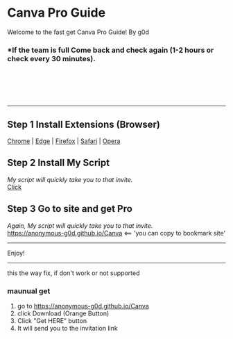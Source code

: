 <!--
  README.md

  Theme: Dark
-->

# Canva Pro Guide

Welcome to the fast get Canva Pro Guide! By g0d

### *If the team is full Come back and check again (1-2 hours or check every 30 minutes).
<br>
<br>
<br>
<br>

---

## Step 1 Install Extensions (Browser)
[Chrome](https://chromewebstore.google.com/detail/tampermonkey/dhdgffkkebhmkfjojejmpbldmpobfkfo) | [Edge](https://microsoftedge.microsoft.com/addons/detail/tampermonkey/iikmkjmpaadaobahmlepeloendndfphd) | [Firefox](https://addons.mozilla.org/en-US/firefox/addon/tampermonkey/) | [Safari](https://apps.apple.com/us/app/tampermonkey/id1482490089) | [Opera](https://addons.opera.com/en/extensions/details/tampermonkey-beta/)

## Step 2 Install My Script
*My script will quickly take you to that invite.*<br>
[Click](https://raw.githubusercontent.com/anonymous-g0d/anonymous-g0d.github.io/main/Canva/cvrd.user.js)

## Step 3 Go to site and get Pro
*Again, My script will quickly take you to that invite.*<br>
https://anonymous-g0d.github.io/Canva <== 'you can copy to bookmark site'

---

Enjoy!


---
this the way fix, if don't work or not supported
### maunual get
1. go to https://anonymous-g0d.github.io/Canva
2. click Download (Orange Button)
3. Click "Get HERE" button
4. It will send you to the invitation link
